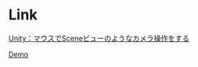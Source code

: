 # Link

[Unity：マウスでSceneビューのようなカメラ操作をする](https://www.fast-system.jp/unity%ef%bc%9a%e3%83%9e%e3%82%a6%e3%82%b9%e3%81%a7scene%e3%83%93%e3%83%a5%e3%83%bc%e3%81%ae%e3%82%88%e3%81%86%e3%81%aa%e3%82%ab%e3%83%a1%e3%83%a9%e6%93%8d%e4%bd%9c%e3%82%92%e3%81%99%e3%82%8b/)

[Demo](https://www.fast-system.jp/wp-content/uploads/static/unity-scene-camera-move/)
